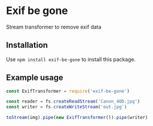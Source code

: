# Exif be gone

Stream transformer to remove exif data

## Installation

Use `npm install exif-be-gone` to install this package.

## Example usage

```javascript
const ExifTransformer = require('exif-be-gone')

const reader = fs.createReadStream('Canon_40D.jpg')
const writer = fs.createWriteStream('out.jpg')

toStream(img).pipe(new ExifTransformer()).pipe(writer)
```
